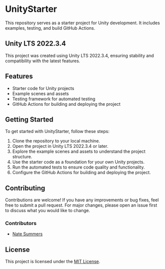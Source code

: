 # UnityStarter

This repository serves as a starter project for Unity development. It includes examples, testing, and build GitHub Actions.

## Unity LTS 2022.3.4

This project was created using Unity LTS 2022.3.4, ensuring stability and compatibility with the latest features.

## Features

- Starter code for Unity projects
- Example scenes and assets
- Testing framework for automated testing
- GitHub Actions for building and deploying the project

## Getting Started

To get started with UnityStarter, follow these steps:

1. Clone the repository to your local machine.
2. Open the project in Unity LTS 2022.3.4 or later.
3. Explore the example scenes and assets to understand the project structure.
4. Use the starter code as a foundation for your own Unity projects.
5. Run the automated tests to ensure code quality and functionality.
6. Configure the GitHub Actions for building and deploying the project.

## Contributing

Contributions are welcome! If you have any improvements or bug fixes, feel free to submit a pull request. For major changes, please open an issue first to discuss what you would like to change.

### Contributors

- [Nate Summers](https://github.com/ncolesummers)

## License

This project is licensed under the [MIT License](LICENSE).

